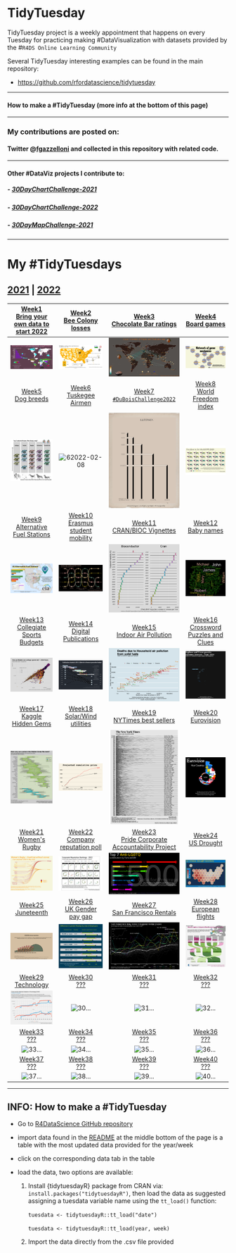 # TidyTuesday

TidyTuesday project is a weekly appointment that happens on every Tuesday for practicing making #DataVisualization with datasets provided by the #`R4DS Online Learning Community`

Several TidyTuesday interesting examples can be found in the main repository:

- https://github.com/rfordatascience/tidytuesday

***
#### How to make a #TidyTuesday (more info at the bottom of this page) 

***
### My contributions are posted on: 

#### Twitter @[fgazzelloni](https://twitter.com/fgazzelloni) and collected in this repository with related code.

***
#### Other #DataViz projects I contribute to:

##### - [30DayChartChallenge-2021](https://github.com/Fgazzelloni/rstats-chart-challenge-2021)
##### - [30DayChartChallenge-2022](https://github.com/Fgazzelloni/30DayChartChallenge)
##### - [30DayMapChallenge-2021](https://github.com/Fgazzelloni/30DayMapChallenge)


***
# My #TidyTuesdays
## [2021](data/2021/gather/table_collage_2021.png) | [2022](data/2022)

|[Week1<br>Bring your own data to start 2022](data/2022/w1_your_own_data/)| [Week2](data/2022/w2_bees)<br>[Bee Colony losses](https://github.com/rfordatascience/tidytuesday/blob/master/data/2022/2022-01-11/readme.md)| [Week3](data/2022/w3_chocolate)<br>[Chocolate Bar ratings](https://github.com/rfordatascience/tidytuesday/blob/master/data/2022/2022-01-18/readme.md)| [Week4](data/2022/w4_board_games)<br>[Board games](https://github.com/rfordatascience/tidytuesday/blob/master/data/2022/2022-01-25/readme.md)|
| :---: | :---: | :---: | :---: 
|![w1](data/2022/w1_your_own_data/your_own_data.png)|![w2](data/2022/w2_bees/w2_bees.png)|![w3](data/2022/w3_chocolate/w3_chocolate.png)|![w4 `2022-01-25`](data/2022/w4_board_games/w4_board_games.png)|
[Week5](data/2022/w5_dogs)<br>[Dog breeds](https://github.com/rfordatascience/tidytuesday/blob/master/data/2022/2022-02-01/readme.md)|[Week6](data/2022/w6_airforce)<br>[Tuskegee Airmen](https://github.com/rfordatascience/tidytuesday/blob/master/data/2022/2022-02-08/readme.md)|[Week7](ata/2022/w7_dubois)<br>[`#DuBoisChallenge2022`](https://github.com/rfordatascience/tidytuesday/blob/master/data/2022/2022-02-15/readme.md) | [Week8](data/2022/w8_wfi)<br>[World Freedom index](https://github.com/rfordatascience/tidytuesday/blob/master/data/2022/2022-02-22/readme.md)| 
|![5 `2022-02-01`](data/2022/w5_dogs/dog_prints_plot.png)|![6`2022-02-08`](data/2022/w6_airforce/w6_airforce.png)|![7 `2022-02-15`](data/2022/w7_dubois/w7_number6.png)|![8 `2022-02-22`](data/2022/w8_wfi/freedom.png)
|[Week9](data/2022/w9_stations)<br>[Alternative Fuel Stations](https://github.com/rfordatascience/tidytuesday/blob/master/data/2022/2022-03-01/readme.md)|[Week10](data/2022/w10_erasmus)<br>[Erasmus student mobility](https://github.com/rfordatascience/tidytuesday/blob/master/data/2022/2022-03-08/readme.md)|[Week11](data/2022/w11_vignettes)<br>[CRAN/BIOC Vignettes](https://github.com/rfordatascience/tidytuesday/blob/master/data/2022/2022-03-15/readme.md)|[Week12](data/2022/w12_babynames)<br>[Baby names](https://github.com/rfordatascience/tidytuesday/blob/master/data/2022/2022-03-22/readme.md)|
| ![9`2022-03-01`](data/2022/w9_stations/w9_stations.png)|![10 `2022-03-08`](data/2022/w10_erasmus/er-network.png)|![11`2022-03-15`](data/2022/w11_vignettes/w11_vignettes.png)|![12`2022-03-22`](data/2022/w12_babynames/w12_wordcloud.png)
|[Week13](data/2022/w13_sports)<br>[Collegiate Sports Budgets](https://github.com/rfordatascience/tidytuesday/blob/master/data/2022/2022-03-29/readme.md)|[Week14](data/2022/w14_digital_pub)<br>[Digital Publications](https://github.com/rfordatascience/tidytuesday/blob/master/data/2022/2022-04-05/readme.md)|[Week15](data/2022/w15_indoor_pollution)<br>[Indoor Air Pollution](https://github.com/rfordatascience/tidytuesday/blob/master/data/2022/2022-04-12/readme.md)|[Week16](data/2022/w16_crosswords)<br>[Crossword Puzzles and Clues](https://github.com/rfordatascience/tidytuesday/blob/master/data/2022/2022-04-19/readme.md)|
|![13`2022-03-29`](data/2022/w13_sports/w13_sports.png)|![14`2022-04-05`](data/2022/w14_digital_pub/w14_digital_publications_v2.png)|![15`2022-04-12`](data/2022/w15_indoor_pollution/day12_theme_day.png)|![16`2022-04-19`](data/2022/w16_crosswords/day22_animate.gif)
|[Week17](data/2022/w17_hidden_gems)<br>[Kaggle Hidden Gems](https://github.com/rfordatascience/tidytuesday/blob/master/data/2022/2022-04-26/readme.md)|[Week18](data/2022/w18_solar_wind)<br>[Solar/Wind utilities](https://github.com/rfordatascience/tidytuesday/blob/master/data/2022/2022-05-03/readme.md)|[Week19](data/2022/w19_nyt)<br>[NYTimes best sellers](https://github.com/rfordatascience/tidytuesday/blob/master/data/2022/2022-05-10/readme.md)|[Week20](data/2022/w20_eurovision)<br>[Eurovision](https://github.com/rfordatascience/tidytuesday/blob/master/data/2022/2022-05-17/readme.md)|
|![17`2022-04-26`](data/2022/w17_hidden_gems/day28_deviations.png)|![18`2022-05-03`](data/2022/w18_solar_wind/w18_solar_wind.png)|![19 `2022-05-10`](data/2022/w19_nyt/w19_nyt.png)|![20 `2022-05-17`](data/2022/w20_eurovision/w20_eurovision.png)|
|[Week21](data/2022/w21_rugby)<br>[Women's Rugby](https://github.com/rfordatascience/tidytuesday/blob/master/data/2022/2022-05-24/readme.md)|[Week22](data/2022/w22_reputation)<br>[Company reputation poll](https://github.com/rfordatascience/tidytuesday/tree/master/data/2022/2022-05-31)|[Week23](data/2022/w23_pride)<br>[Pride Corporate Accountability Project](https://github.com/rfordatascience/tidytuesday/tree/master/data/2022/2022-06-07)|[Week24](data/2022/w24_drought)<br>[US Drought](https://github.com/rfordatascience/tidytuesday/tree/master/data/2022/2022-06-14)|
|![21`2022-05-24`](data/2022/w21_rugby/w21_women_rugby.png)|![22`2022-05-31`](data/2022/w22_reputation/w22_reputation.png)|![23`2022-06-07`](data/2022/w23_pride/w23_pride.png)|![24`2022-06-14`](data/2022/w24_drought/w24_drought.png)|
|[Week25](data/2022/w25_juneteenth)<br>[Juneteenth](https://github.com/rfordatascience/tidytuesday/tree/master/data/2022/2022-06-21)|[Week26](data/2022/w26_paygap)<br>[UK Gender pay gap](https://github.com/rfordatascience/tidytuesday/tree/master/data/2022/2022-06-28)|[Week27](data/2022/w27_rentals)<br>[San Francisco Rentals](https://github.com/rfordatascience/tidytuesday/tree/master/data/2022/2022-07-05)|[Week28](data/2022/w28_european_flights)<br>[European flights](https://github.com/rfordatascience/tidytuesday/tree/master/data/2022/2022-07-12)|
|![25`2022-06-21`](data/2022/w25_juneteenth/w25_juneteenth.png)|![26`2022-06-28`](data/2022/w26_paygap/w26_paygap.png)|![27`2022-07-05`](data/2022/w27_rentals/w27_rentals.png)|![28`2022-07-12`](data/2022/w28_european_flights/waffle_sankey.png)|
|[Week29](data/2022/w29_technology)<br>[Technology](https://github.com/rfordatascience/tidytuesday/tree/master/data/2022/2022-07-19)|[Week30](data/2022/w30_)<br>[???](https://github.com/rfordatascience/tidytuesday/tree/master/data/2022/...)|[Week31](data/2022/w31_)<br>[???](https://github.com/rfordatascience/tidytuesday/tree/master/data/2022/...)|[Week32](data/2022/w32_)<br>[???](https://github.com/rfordatascience/tidytuesday/tree/master/data/2022/...)|
|![29`2022-07-19`](data/2022/w29_technology/w29_technology.png)|![30`...`](data/2022/w30_.../w30_...png)|![31`...`](data/2022/w31_.../w31_....png)|![32`...`](data/2022/w32_.../w32_....png)|
|[Week33](data/2022/w33_...)<br>[???](https://github.com/rfordatascience/tidytuesday/tree/master/data/2022/...)|[Week34](data/2022/w34_)<br>[???](https://github.com/rfordatascience/tidytuesday/tree/master/data/2022/...)|[Week35](data/2022/w35_)<br>[???](https://github.com/rfordatascience/tidytuesday/tree/master/data/2022/...)|[Week36](data/2022/w36_)<br>[???](https://github.com/rfordatascience/tidytuesday/tree/master/data/2022/...)|
|![33`...`](data/2022/w33_.../w33...png)|![34`...`](data/2022/w34_.../w34_...png)|![35`...`](data/2022/w35_.../w35_....png)|![36`...`](data/2022/w36_.../w36_....png)|
|[Week37](data/2022/w37_...)<br>[???](https://github.com/rfordatascience/tidytuesday/tree/master/data/2022/...)|[Week38](data/2022/w38_)<br>[???](https://github.com/rfordatascience/tidytuesday/tree/master/data/2022/...)|[Week39](data/2022/w39_)<br>[???](https://github.com/rfordatascience/tidytuesday/tree/master/data/2022/...)|[Week40](data/2022/w36_)<br>[???](https://github.com/rfordatascience/tidytuesday/tree/master/data/2022/...)|
|![37`...`](data/2022/w37_.../w37...png)|![38`...`](data/2022/w38_.../w38_...png)|![39`...`](data/2022/w39_.../w39_....png)|![40`...`](data/2022/w40_.../w40_....png)|


***
## INFO: How to make a #TidyTuesday

- Go to [R4DataScience GitHub repository](https://github.com/rfordatascience/tidytuesday)
- import data found in the [README](https://github.com/rfordatascience/tidytuesday/blob/master/README.md) at the middle bottom of the page is a table with the most updated data provided for the year/week
- click on the corresponding data tab in the table 
- load the data, two options are available: 

    1. Install {tidytuesdayR} package from CRAN via: `install.packages("tidytuesdayR")`, then load the data as suggested assigning a tuesdata variable name using the `tt_load()` function:
    
        `tuesdata <- tidytuesdayR::tt_load("date")`
        
        `tuesdata <- tidytuesdayR::tt_load(year, week)`
    
    2. Import the data directly from the .csv file provided 

